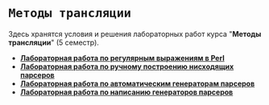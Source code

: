 # `Методы трансляции`

Здесь хранятся условия и решения лабораторных работ курса "**Методы трансляции**" (5 семестр).

* [**Лабораторная работа по регулярным выражениям в Perl**](perl/)
* [**Лабораторная работа по ручному построению нисходящих парсеров**](cvardef/)
* [**Лабораторная работа по автоматическим генераторам парсеров**](py2c/)
* [**Лабораторная работа по написанию генераторов парсеров**](dynamo/)
